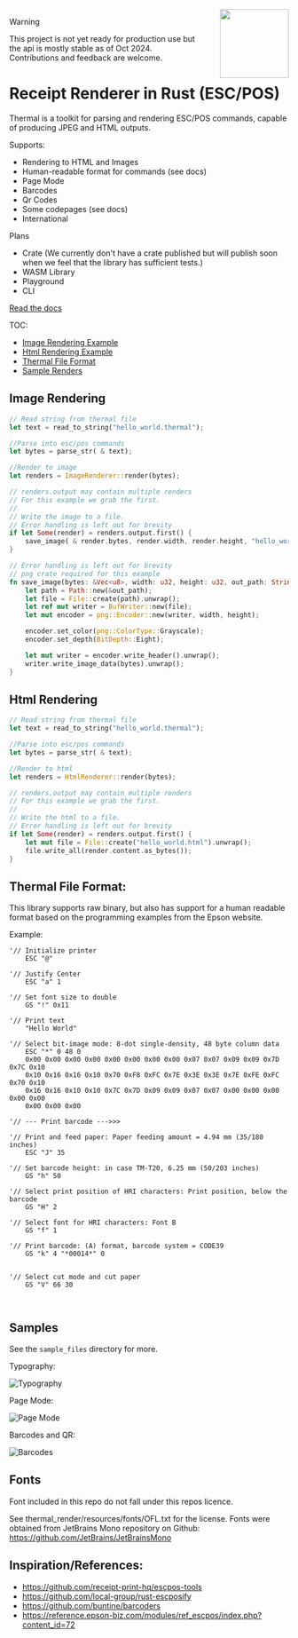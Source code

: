 <img src="readme/thermal.png" width="124" height="124" style="float:right; margin-left: 30px;">

> [!WARNING]
> This project is not yet ready for production use but the api is mostly stable as of Oct 2024. Contributions and feedback are welcome.

# Receipt Renderer in Rust (ESC/POS) 


Thermal is a toolkit for parsing and rendering ESC/POS commands, capable of producing JPEG and HTML outputs.

Supports:

- Rendering to HTML and Images
- Human-readable format for commands (see docs)
- Page Mode
- Barcodes
- Qr Codes
- Some codepages (see docs)
- International

Plans

- Crate (We currently don't have a crate published but will publish soon when we feel that the library has sufficient tests.)
- WASM Library
- Playground
- CLI

[Read the docs](https://github.com/zachzurn/thermal/wiki)

TOC:

- [Image Rendering Example](#image-rendering)
- [Html Rendering Example](#html-rendering)
- [Thermal File Format](#thermal-file-format)
- [Sample Renders](#samples)

## Image Rendering

```rust
// Read string from thermal file
let text = read_to_string("hello_world.thermal");

//Parse into esc/pos commands
let bytes = parse_str( & text);

//Render to image
let renders = ImageRenderer::render(bytes);

// renders.output may contain multiple renders
// For this example we grab the first.
//
// Write the image to a file.
// Error handling is left out for brevity
if let Some(render) = renders.output.first() {
    save_image( & render.bytes, render.width, render.height, "hello_world.png");
}

// Error handling is left out for brevity
// png crate required for this example
fn save_image(bytes: &Vec<u8>, width: u32, height: u32, out_path: String) {
    let path = Path::new(&out_path);
    let file = File::create(path).unwrap();
    let ref mut writer = BufWriter::new(file);
    let mut encoder = png::Encoder::new(writer, width, height);

    encoder.set_color(png::ColorType::Grayscale);
    encoder.set_depth(BitDepth::Eight);

    let mut writer = encoder.write_header().unwrap();
    writer.write_image_data(bytes).unwrap();
}
```

## Html Rendering

```rust
// Read string from thermal file
let text = read_to_string("hello_world.thermal");

//Parse into esc/pos commands
let bytes = parse_str( & text);

//Render to html
let renders = HtmlRenderer::render(bytes);

// renders.output may contain multiple renders
// For this example we grab the first.
//
// Write the html to a file.
// Error handling is left out for brevity
if let Some(render) = renders.output.first() {
    let mut file = File::create("hello_world.html").unwrap();
    file.write_all(render.content.as_bytes());
}
```

## Thermal File Format:

This library supports raw binary, but also has support for a human readable format based on the programming examples
from the Epson website.

Example:

```
'// Initialize printer
    ESC "@"
    
'// Justify Center
    ESC "a" 1
    
'// Set font size to double 
    GS "!" 0x11
    
'// Print text
    "Hello World"
    
'// Select bit-image mode: 8-dot single-density, 48 byte column data
    ESC "*" 0 48 0
    0x00 0x00 0x00 0x00 0x00 0x00 0x00 0x00 0x07 0x07 0x09 0x09 0x7D 0x7C 0x10
    0x10 0x16 0x16 0x10 0x70 0xF8 0xFC 0x7E 0x3E 0x3E 0x7E 0xFE 0xFC 0x70 0x10
    0x16 0x16 0x10 0x10 0x7C 0x7D 0x09 0x09 0x07 0x07 0x00 0x00 0x00 0x00 0x00
    0x00 0x00 0x00    
 
'// --- Print barcode --->>>

'// Print and feed paper: Paper feeding amount = 4.94 mm (35/180 inches)
    ESC "J" 35

'// Set barcode height: in case TM-T20, 6.25 mm (50/203 inches)
    GS "h" 50

'// Select print position of HRI characters: Print position, below the barcode
    GS "H" 2

'// Select font for HRI characters: Font B
    GS "f" 1

'// Print barcode: (A) format, barcode system = CODE39
    GS "k" 4 "*00014*" 0


'// Select cut mode and cut paper
    GS "V" 66 30
   
    
```

## Samples

See the `sample_files` directory for more.

Typography:

![Typography](sample_files/out/img/typography.thermal.png "Typography")

Page Mode:

![Page Mode](sample_files/out/img/page_mode.thermal.png "Page Mode")

Barcodes and QR:

![Barcodes](sample_files/out/img/barcodes.thermal.png "Barcodes")

## Fonts

Font included in this repo do not fall under this repos licence.

See thermal_render/resources/fonts/OFL.txt for the license. Fonts were obtained from JetBrains Mono repository on
Github:
https://github.com/JetBrains/JetBrainsMono

## Inspiration/References:

- https://github.com/receipt-print-hq/escpos-tools
- https://github.com/local-group/rust-escposify
- https://github.com/buntine/barcoders
- https://reference.epson-biz.com/modules/ref_escpos/index.php?content_id=72
